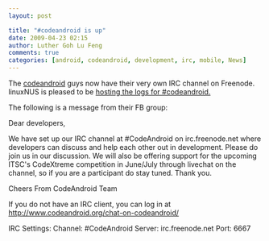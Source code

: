 ```yaml
---
layout: post

title: "#codeandroid is up"
date: 2009-04-23 02:15
author: Luther Goh Lu Feng
comments: true
categories: [android, codeandroid, development, irc, mobile, News]
---
```

The <a href="http://www.codeandroid.org/">codeandroid</a> guys now have their very own IRC channel on Freenode. linuxNUS is pleased to be <a href="http://opensource.nus.edu.sg/ca_irc/logs/">hosting the logs for #codeandroid.</a>

The following is a message from their FB group:

Dear developers,

We have set up our IRC channel at #CodeAndroid on irc.freenode.net where developers can discuss and help each other out in development. Please do join us in our discussion. We will also be offering support for the upcoming ITSC's CodeXtreme competition in June/July through livechat on the channel, so if you are a participant do stay tuned. Thank you.

Cheers
From CodeAndroid Team

If you do not have an IRC client, you can log in at http://www.codeandroid.org/chat-on-codeandroid/

IRC Settings:
Channel: #CodeAndroid
Server: irc.freenode.net
Port: 6667
